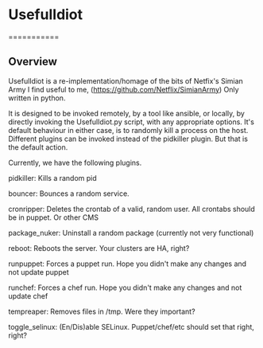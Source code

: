 # UsefulIdiot
===========

## Overview
UsefulIdiot is a re-implementation/homage of the bits of Netfix's Simian Army I find useful to me, (https://github.com/Netflix/SimianArmy) Only written in python.

It is designed to be invoked remotely, by a tool like ansible, or locally, by directly invoking the UsefulIdiot.py script, with any appropriate options.  It's default behaviour in either case, is to randomly kill a process on the host.  Different plugins can be invoked instead of the pidkiller plugin. But that is the default action.

Currently, we have the following plugins.


pidkiller:	Kills a random pid

bouncer:	Bounces a random service.

cronripper:	Deletes the crontab of a valid, random user. All crontabs should be in puppet. Or other CMS

package_nuker:	Uninstall a random package (currently not very functional)

reboot:		Reboots the server.  Your clusters are HA, right?

runpuppet:	Forces a puppet run.  Hope you didn't make any changes and not update puppet

runchef:	Forces a chef run.  Hope you didn't make any changes and not update chef

tempreaper:	Removes files in /tmp.  Were they important?

toggle_selinux:	(En/Dis)able SELinux.  Puppet/chef/etc should set that right, right?
